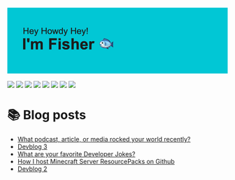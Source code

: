 ![header](https://github.com/fishermedders/fishermedders/blob/main/header.png?raw=true)

<img src="https://img.shields.io/badge/who-fisher-red"> <img src="https://img.shields.io/badge/what-he%2Fhim%2Fhis-important"> <img src="https://img.shields.io/badge/when-now-yellow"> <img src="https://img.shields.io/badge/where-ga%2Fusa-yellowgreen"> <img src="https://img.shields.io/badge/why-%C2%AF%5C__(%E3%83%84)__%2F%C2%AF-green"> <img src="https://img.shields.io/badge/how-very%20carefully-brightgreen"> <img src="https://img.shields.io/badge/currently-coding-9cf"> <img src="https://visitor-badge.glitch.me/badge?page_id=fishermedders.fishermedders">
<!--
**fishermedders/fishermedders** is a ✨ _special_ ✨ repository because its `README.md` (this file) appears on your GitHub profile.

Here are some ideas to get you started:

- 🔭 I’m currently working on ...
- 🌱 I’m currently learning ...
- 👯 I’m looking to collaborate on ...
- 🤔 I’m looking for help with ...
- 💬 Ask me about ...
- 📫 How to reach me: ...
- 😄 Pronouns: ...
- ⚡ Fun fact: ...
-->
# 📚 Blog posts
<!-- BLOG-POST-LIST:START -->
- [What podcast, article, or media rocked your world recently?](https://dev.to/fishermedders/what-podcast-article-or-media-rocked-your-world-recently-1dpn)
- [Devblog 3](https://dev.to/supreme/devblog-3-4m66)
- [What are your favorite Developer Jokes?](https://dev.to/fishermedders/what-are-your-favorite-developer-jokes-61e)
- [How I host Minecraft Server ResourcePacks on Github](https://dev.to/fishermedders/how-i-host-minecraft-server-resourcepacks-on-github-2ia4)
- [Devblog 2](https://dev.to/supreme/devblog-2-c5b)
<!-- BLOG-POST-LIST:END -->
